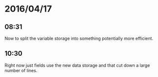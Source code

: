 # 2016/04/17

## 08:31

Now to split the variable storage into something potentially more efficient.

## 10:30

Right now just fields use the new data storage and that cut down a large number
of lines.

